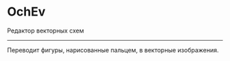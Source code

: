 # OchEv
Редактор векторных схем

***

Переводит фигуры, нарисованные пальцем, в векторные изображения.
